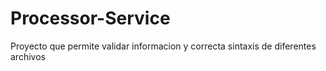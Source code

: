 # Processor-Service
Proyecto que permite validar informacion y  correcta sintaxis  de diferentes archivos
